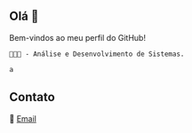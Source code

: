 ## Olá 👋
Bem-vindos ao meu perfil do GitHub!

`👨🏻‍💻 - Análise e Desenvolvimento de Sistemas.`
```javascript
a


```
## Contato
📧 [Email](mailto:oliveirafee77@gmail.com)
